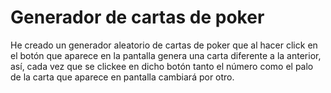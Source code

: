 # Generador de cartas de poker

He creado un generador aleatorio de cartas de poker que al hacer click en el botón que aparece 
en la pantalla genera una carta diferente a la anterior, así, cada vez que se clickee en dicho 
botón tanto el número como el palo de la carta que aparece en pantalla cambiará por otro.

